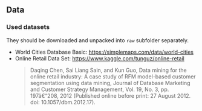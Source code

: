 ## Data

### Used datasets

They should be downloaded and unpacked into `raw` subfolder separately.

- World Cities Database Basic: https://simplemaps.com/data/world-cities
- Online Retail Data Set: https://www.kaggle.com/tunguz/online-retail 
  > Daqing Chen, Sai Liang Sain, and Kun Guo, Data mining for the online retail industry: A case study of RFM model-based customer segmentation using data mining, Journal of Database Marketing and Customer Strategy Management, Vol. 19, No. 3, pp. 197â€“208, 2012 (Published online before print: 27 August 2012. doi: 10.1057/dbm.2012.17).
